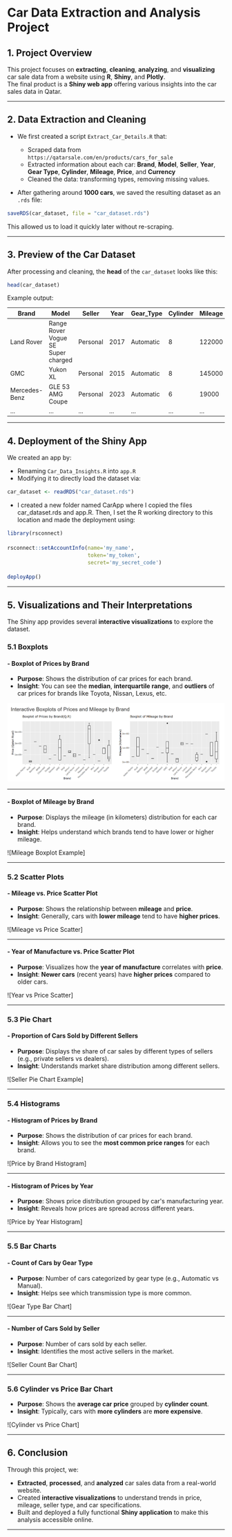 # Car Data Extraction and Analysis Project

## 1. Project Overview

This project focuses on **extracting**, **cleaning**, **analyzing**, and **visualizing** car sale data from a website using **R**, **Shiny**, and **Plotly**.  
The final product is a **Shiny web app** offering various insights into the car sales data in Qatar.

---

## 2. Data Extraction and Cleaning

- We first created a script `Extract_Car_Details.R` that:
  - Scraped data from `https://qatarsale.com/en/products/cars_for_sale`
  - Extracted information about each car: **Brand**, **Model**, **Seller**, **Year**, **Gear Type**, **Cylinder**, **Mileage**, **Price**, and **Currency**
  - Cleaned the data: transforming types, removing missing values.
  
- After gathering around **1000 cars**, we saved the resulting dataset as an `.rds` file:

```r
saveRDS(car_dataset, file = "car_dataset.rds")
```

This allowed us to load it quickly later without re-scraping.

---

## 3. Preview of the Car Dataset

After processing and cleaning, the **head** of the `car_dataset` looks like this:

```r
head(car_dataset)
```

Example output:

| Brand     | Model                | Seller         | Year | Gear_Type | Cylinder | Mileage | Price  | Currency |
|-----------|-----------------------|----------------|------|-----------|----------|---------|--------|----------|
| Land Rover    | Range Rover Vogue SE Super charged       | Personal | 2017 | Automatic | 8        | 122000   | 109000 | Q.R      |
| GMC    | Yukon XL        | Personal         | 2015 | Automatic | 8        | 145000   | 53000 | Q.R      |
| Mercedes-Benz     | GLE 53 AMG Coupe                  | Personal | 2023 | Automatic | 6       | 19000   | 377000 | Q.R      |
| ...       | ...                     | ...            | ...  | ...       | ...      | ...     | ...    | ...      |

---

## 4. Deployment of the Shiny App

We created an app by:
- Renaming `Car_Data_Insights.R` into `app.R`
- Modifying it to directly load the dataset via:

```r
car_dataset <- readRDS("car_dataset.rds")
```

- I created a new folder named CarApp where I copied the files car_dataset.rds and app.R. Then, I set the R working directory to this location and made the deployment using:

```r
library(rsconnect)

rsconnect::setAccountInfo(name='my_name',
                          token='my_token',
                          secret='my_secret_code')

deployApp()
```

---

## 5. Visualizations and Their Interpretations

The Shiny app provides several **interactive visualizations** to explore the dataset.

### 5.1 Boxplots

#### - Boxplot of Prices by Brand

- **Purpose**: Shows the distribution of car prices for each brand.
- **Insight**: You can see the **median**, **interquartile range**, and **outliers** of car prices for brands like Toyota, Nissan, Lexus, etc.

![Price Boxplot Example](https://github.com/limamelhadjbrahim/car_data_analysis_deployed/blob/main/Boxplots.png)



















---

#### - Boxplot of Mileage by Brand

- **Purpose**: Displays the mileage (in kilometers) distribution for each car brand.
- **Insight**: Helps understand which brands tend to have lower or higher mileage.

![Mileage Boxplot Example]



















---

### 5.2 Scatter Plots

#### - Mileage vs. Price Scatter Plot

- **Purpose**: Shows the relationship between **mileage** and **price**.
- **Insight**: Generally, cars with **lower mileage** tend to have **higher prices**.

![Mileage vs Price Scatter]





















---

#### - Year of Manufacture vs. Price Scatter Plot

- **Purpose**: Visualizes how the **year of manufacture** correlates with **price**.
- **Insight**: **Newer cars** (recent years) have **higher prices** compared to older cars.

![Year vs Price Scatter]





















---

### 5.3 Pie Chart

#### - Proportion of Cars Sold by Different Sellers

- **Purpose**: Displays the share of car sales by different types of sellers (e.g., private sellers vs dealers).
- **Insight**: Understands market share distribution among different sellers.

![Seller Pie Chart Example]





















---

### 5.4 Histograms

#### - Histogram of Prices by Brand

- **Purpose**: Shows the distribution of car prices for each brand.
- **Insight**: Allows you to see the **most common price ranges** for each brand.

![Price by Brand Histogram]





















---

#### - Histogram of Prices by Year

- **Purpose**: Shows price distribution grouped by car's manufacturing year.
- **Insight**: Reveals how prices are spread across different years.

![Price by Year Histogram]





















---

### 5.5 Bar Charts

#### - Count of Cars by Gear Type

- **Purpose**: Number of cars categorized by gear type (e.g., Automatic vs Manual).
- **Insight**: Helps see which transmission type is more common.

![Gear Type Bar Chart]





















---

#### - Number of Cars Sold by Seller

- **Purpose**: Number of cars sold by each seller.
- **Insight**: Identifies the most active sellers in the market.

![Seller Count Bar Chart]



















---

### 5.6 Cylinder vs Price Bar Chart

- **Purpose**: Shows the **average car price** grouped by **cylinder count**.
- **Insight**: Typically, cars with **more cylinders** are **more expensive**.

![Cylinder vs Price Chart]





















---

## 6. Conclusion

Through this project, we:
- **Extracted**, **processed**, and **analyzed** car sales data from a real-world website.
- Created **interactive visualizations** to understand trends in price, mileage, seller type, and car specifications.
- Built and deployed a fully functional **Shiny application** to make this analysis accessible online.

---


